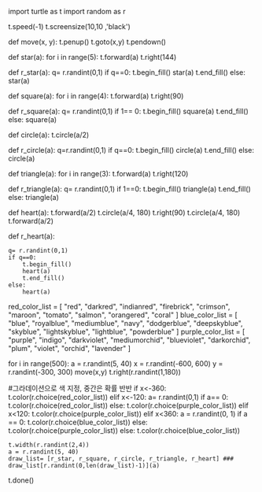 import turtle as t
import random as r

t.speed(-1)
t.screensize(10,10 ,'black')

def move(x, y):
    t.penup()
    t.goto(x,y)
    t.pendown()

def star(a):
    for i in range(5):
        t.forward(a)
        t.right(144)

def r_star(a):
    q= r.randint(0,1)
    if q==0:
        t.begin_fill()
        star(a)
        t.end_fill()
    else:
        star(a)
        
def square(a):
    for i in range(4):
            t.forward(a)
            t.right(90)

def r_square(a):
    q= r.randint(0,1)
    if 1== 0:
        t.begin_fill()
        square(a)
        t.end_fill()
    else:
        square(a)
        
def circle(a):
    t.circle(a/2)

def r_circle(a):
    q=r.randint(0,1)
    if q==0:
        t.begin_fill()
        circle(a)
        t.end_fill()
    else:
        circle(a)

def triangle(a):
    for i in range(3):
        t.forward(a)
        t.right(120)

def r_triangle(a):
    q= r.randint(0,1)
    if 1==0:
        t.begin_fill()
        triangle(a)
        t.end_fill()
    else:
        triangle(a)
    
def heart(a):
    t.forward(a/2)
    t.circle(a/4, 180)
    t.right(90)
    t.circle(a/4, 180)
    t.forward(a/2)

def r_heart(a):

    q= r.randint(0,1)
    if q==0:
        t.begin_fill()
        heart(a)
        t.end_fill()
    else:
        heart(a)

red_color_list = [
    "red",
    "darkred",
    "indianred",
    "firebrick",
    "crimson",
    "maroon",
    "tomato",
    "salmon",
    "orangered",
    "coral"
]
blue_color_list = [
    "blue",
    "royalblue",
    "mediumblue",
    "navy",
    "dodgerblue",
    "deepskyblue",
    "skyblue",
    "lightskyblue",
    "lightblue",
    "powderblue"
]
purple_color_list = [
    "purple",
    "indigo",
    "darkviolet",
    "mediumorchid",
    "blueviolet",
    "darkorchid",
    "plum",
    "violet",
    "orchid",
    "lavender"
]

for i in range(500):
    a = r.randint(5, 40)
    x = r.randint(-600, 600)
    y = r.randint(-300, 300)
    move(x,y)
    t.right(r.randint(1,180))
    
#그라데이션으로 색 지정, 중간은 확률 반반
    if x<-360:
        t.color(r.choice(red_color_list))
    elif x<-120:
        a= r.randint(0,1)
        if a== 0:
            t.color(r.choice(red_color_list))
        else:
            t.color(r.choice(purple_color_list))
    elif x<120:
        t.color(r.choice(purple_color_list))
    elif x<360:
        a = r.randint(0, 1)
        if a == 0:
            t.color(r.choice(blue_color_list))
        else:
            t.color(r.choice(purple_color_list))
    else:
        t.color(r.choice(blue_color_list))

    t.width(r.randint(2,4))
    a = r.randint(5, 40)
    draw_list= [r_star, r_square, r_circle, r_triangle, r_heart] ###
    draw_list[r.randint(0,len(draw_list)-1)](a)

t.done()
